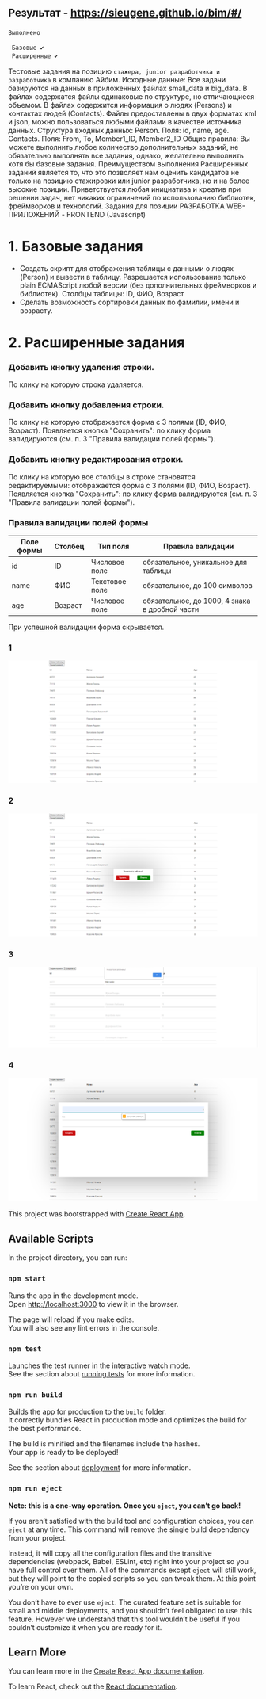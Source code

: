 ## Результат - https://sieugene.github.io/bim/#/
`Выполнено`
```sh
 Базовые ✔
 Расширенные ✔
```
Тестовые задания на позицию `стажера, junior разработчика и разработчика` в компанию Айбим.
Исходные данные:
Все задачи базируются на данных в приложенных файлах small_data и big_data.
В файлах содержатся файлы одинаковые по структуре, но отличающиеся объемом.
В файлах содержится информация о людях (Persons) и контактах людей (Contacts).
Файлы предоставлены в двух форматах xml и json, можно пользоваться любыми файлами в
качестве источника данных.
Структура входных данных:
Person. Поля: id, name, age.
Contacts. Поля: From, To, Member1_ID, Member2_ID
Общие правила:
Вы можете выполнить любое количество дополнительных заданий, не обязательно выполнять все
задания, однако, желательно выполнить хотя бы базовые задания.
Преимуществом выполнения Расширенных заданий является то, что это позволяет нам оценить
кандидатов не только на позицию стажировки или junior разработчика, но и на более высокие
позиции.
Приветствуется любая инициатива и креатив при решении задач, нет никаких ограничений по
использованию библиотек, фреймворков и технологий.
Задания для позиции
РАЗРАБОТКА WEB-ПРИЛОЖЕНИЙ - FRONTEND (Javascript)
# 1. Базовые задания
- Создать скрипт для отображения таблицы с данными о людях (Person) и вывести в
таблицу. Разрешается использование только plain ECMAScript любой версии (без
дополнительных фреймворков и библиотек).
Столбцы таблицы: ID, ФИО, Возраст
- Сделать возможность сортировки данных по фамилии, имени и возрасту.


# 2. Расширенные задания
### Добавить кнопку удаления строки.
По клику на которую строка удаляется.
### Добавить кнопку добавления строки.
По клику на которую отображается форма с 3
полями (ID, ФИО, Возраст). Появляется кнопка "Сохранить": по клику форма валидируются
(см. п. 3 "Правила валидации полей формы").
### Добавить кнопку редактирования строки.
По клику на которую все столбцы в строке
становятся редактируемыми: отображается форма с 3 полями (ID, ФИО, Возраст).
Появляется кнопка "Сохранить": по клику форма валидируются (см. п. 3 "Правила
валидации полей формы").

### Правила валидации полей формы

| Поле формы | Столбец | Тип поля | Правила валидации |
| ------ | ------ | ------ | ------ |
| id | ID | Числовое поле | обязательное, уникальное для таблицы |
| name | ФИО | Текстовое поле| обязательное, до 100 символов|
| age | Возраст | Числовое поле | обязательное, до 1000, 4 знака в дробной части |


При успешной валидации форма скрывается.
### 1
![demo](https://github.com/sieugene/bim/blob/master/src/assets/gh/1.png?raw=true)
### 2
![demo](https://github.com/sieugene/bim/blob/master/src/assets/gh/2.png?raw=true)
### 3
![demo](https://github.com/sieugene/bim/blob/master/src/assets/gh/3.png?raw=true)
### 4
![demo](https://github.com/sieugene/bim/blob/master/src/assets/gh/4.png?raw=true)

This project was bootstrapped with [Create React App](https://github.com/facebook/create-react-app).

## Available Scripts

In the project directory, you can run:

### `npm start`

Runs the app in the development mode.<br />
Open [http://localhost:3000](http://localhost:3000) to view it in the browser.

The page will reload if you make edits.<br />
You will also see any lint errors in the console.

### `npm test`

Launches the test runner in the interactive watch mode.<br />
See the section about [running tests](https://facebook.github.io/create-react-app/docs/running-tests) for more information.

### `npm run build`

Builds the app for production to the `build` folder.<br />
It correctly bundles React in production mode and optimizes the build for the best performance.

The build is minified and the filenames include the hashes.<br />
Your app is ready to be deployed!

See the section about [deployment](https://facebook.github.io/create-react-app/docs/deployment) for more information.

### `npm run eject`

**Note: this is a one-way operation. Once you `eject`, you can’t go back!**

If you aren’t satisfied with the build tool and configuration choices, you can `eject` at any time. This command will remove the single build dependency from your project.

Instead, it will copy all the configuration files and the transitive dependencies (webpack, Babel, ESLint, etc) right into your project so you have full control over them. All of the commands except `eject` will still work, but they will point to the copied scripts so you can tweak them. At this point you’re on your own.

You don’t have to ever use `eject`. The curated feature set is suitable for small and middle deployments, and you shouldn’t feel obligated to use this feature. However we understand that this tool wouldn’t be useful if you couldn’t customize it when you are ready for it.

## Learn More

You can learn more in the [Create React App documentation](https://facebook.github.io/create-react-app/docs/getting-started).

To learn React, check out the [React documentation](https://reactjs.org/).
